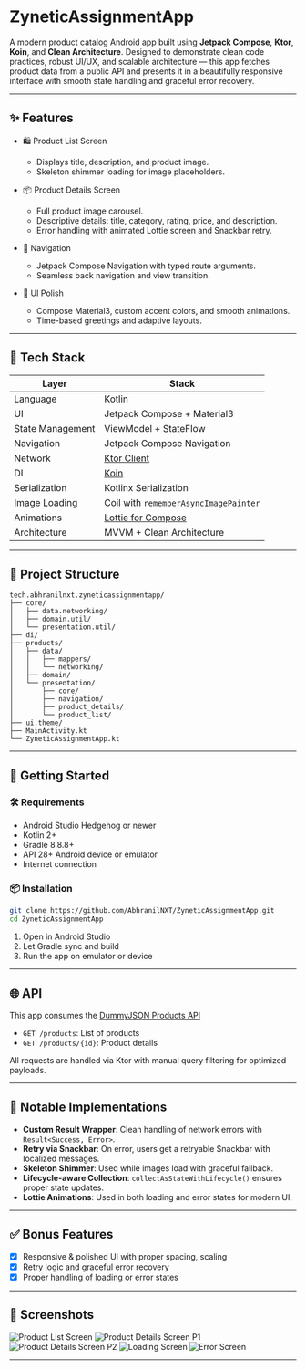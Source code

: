 # ZyneticAssignmentApp

A modern product catalog Android app built using **Jetpack Compose**, **Ktor**, **Koin**, and **Clean Architecture**. Designed to demonstrate clean code practices, robust UI/UX, and scalable architecture — this app fetches product data from a public API and presents it in a beautifully responsive interface with smooth state handling and graceful error recovery.

---

## ✨ Features

- 🛍 Product List Screen
    - Displays title, description, and product image.
    - Skeleton shimmer loading for image placeholders.

- 📦 Product Details Screen
    - Full product image carousel.
    - Descriptive details: title, category, rating, price, and description.
    - Error handling with animated Lottie screen and Snackbar retry.

- 🧭 Navigation
    - Jetpack Compose Navigation with typed route arguments.
    - Seamless back navigation and view transition.

- 🎨 UI Polish
    - Compose Material3, custom accent colors, and smooth animations.
    - Time-based greetings and adaptive layouts.

---

## 🧱 Tech Stack

| Layer              | Stack                                      |
|-------------------|---------------------------------------------|
| Language           | Kotlin                                      |
| UI                 | Jetpack Compose + Material3                 |
| State Management   | ViewModel + StateFlow                       |
| Navigation         | Jetpack Compose Navigation                  |
| Network            | [Ktor Client](https://ktor.io)              |
| DI                 | [Koin](https://insert-koin.io)              |
| Serialization      | Kotlinx Serialization                       |
| Image Loading      | Coil with `rememberAsyncImagePainter`       |
| Animations         | [Lottie for Compose](https://airbnb.io/lottie/) |
| Architecture       | MVVM + Clean Architecture                   |

---

## 📁 Project Structure

```
tech.abhranilnxt.zyneticassignmentapp/
├── core/
│   ├── data.networking/
│   ├── domain.util/
│   └── presentation.util/
├── di/
├── products/
│   ├── data/
│   │   ├── mappers/
│   │   └── networking/
│   ├── domain/
│   └── presentation/
│       ├── core/
│       ├── navigation/
│       ├── product_details/
│       └── product_list/
├── ui.theme/
├── MainActivity.kt
└── ZyneticAssignmentApp.kt
```

---

## 🚀 Getting Started

### 🛠 Requirements

- Android Studio Hedgehog or newer
- Kotlin 2+
- Gradle 8.8.8+
- API 28+ Android device or emulator
- Internet connection

### 📦 Installation

```bash
git clone https://github.com/AbhranilNXT/ZyneticAssignmentApp.git
cd ZyneticAssignmentApp
```

1. Open in Android Studio
2. Let Gradle sync and build
3. Run the app on emulator or device

---

## 🌐 API

This app consumes the [DummyJSON Products API](https://dummyjson.com/docs/products)

- `GET /products`: List of products
- `GET /products/{id}`: Product details

All requests are handled via Ktor with manual query filtering for optimized payloads.

---

## 🎯 Notable Implementations

- **Custom Result Wrapper**: Clean handling of network errors with `Result<Success, Error>`.
- **Retry via Snackbar**: On error, users get a retryable Snackbar with localized messages.
- **Skeleton Shimmer**: Used while images load with graceful fallback.
- **Lifecycle-aware Collection**: `collectAsStateWithLifecycle()` ensures proper state updates.
- **Lottie Animations**: Used in both loading and error states for modern UI.

---

## ✅ Bonus Features

- [x] Responsive & polished UI with proper spacing, scaling
- [x] Retry logic and graceful error recovery
- [x] Proper handling of loading or error states

---

## 📸 Screenshots

![Product List Screen](https://i.postimg.cc/bY2F3TGw/Screenshot-20250409-225520.png)
![Product Details Screen P1](https://i.postimg.cc/yxB9hsg9/Screenshot-20250409-225639.png)
![Product Details Screen P2](https://i.postimg.cc/RVSb7PQs/Screenshot-20250409-225657.png)
![Loading Screen](https://i.postimg.cc/yNGTwH5x/Screenshot-20250409-225728.png)
![Error Screen](https://i.postimg.cc/Z52Gx1cP/Screenshot-20250409-225747.png)

---

